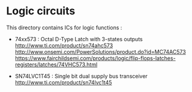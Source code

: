 Logic circuits
==============

  This directory contains ICs for logic functions :

  * 74xx573     : Octal D-Type Latch with 3-states outputs
      http://www.ti.com/product/sn74ahc573
      http://www.onsemi.com/PowerSolutions/product.do?id=MC74AC573
      https://www.fairchildsemi.com/products/logic/flip-flops-latches-registers/latches/74VHC573.html

  * SN74LVC1T45 : Single bit dual supply bus transceiver
      http://www.ti.com/product/sn74lvc1t45
